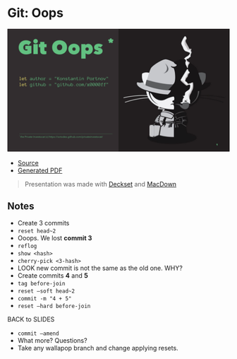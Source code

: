 # Git: Oops

![](./cover.png)

- [Source](./Git%20Oops.md)
- [Generated PDF](./Git%20Oops.pdf)

> Presentation was made with [Deckset](https://www.decksetapp.com) and [MacDown](https://macdown.uranusjr.com/)

## Notes

- Create 3 commits
- `reset head~2`
- Ooops. We lost **commit 3**
- `reflog`
- `show <hash>`
- `cherry-pick <3-hash>`
- LOOK new commit is not the same as the old one. WHY?
- Create commits **4** and **5**
- `tag before-join`
- `reset —soft head~2`
- `commit -m "4 + 5"`
- `reset —hard before-join` 

BACK to SLIDES

- `commit —amend`
- What more? Questions?
- Take any wallapop branch and change applying resets.